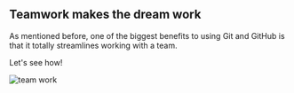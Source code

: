 ##  Teamwork makes the dream work

As mentioned before, one of the biggest benefits to using Git and GitHub is that it totally streamlines working with a team.

Let's see how!

![team work](images/teamwork.gif)